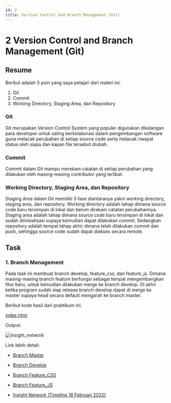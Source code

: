```yaml
---
id: 2
title: Version Control and Branch Management (Git)
---
```


# 2 Version Control and Branch Management (Git)

## Resume

Berikut adalah 3 poin yang saya pelajari dari materi ini:

1. Git
2. Commit
3. Working Directory, Staging Area, dan Repository

### Git

Git merupakan Version Control System yang populer digunakan dikalangan para developer untuk saling berkolaborasi dalam pengembangan software guna melacak perubahan di setiap source code serta melacak riwayat status oleh siapa dan kapan file tersebut diubah.

### Commit

Commit dalam Git mampu merekam catatan di setiap perubahan yang dilakukan oleh masing-masing contributor yang terlibat.

### Working Directory, Staging Area, dan Repository

Staging Area dalam Git memiliki 3 fase diantaranya yakni working directory, staging area, dan repository. Working directory adalah tahap dimana source code baru tersimpan di lokal dan belum direkam catatan perubahannya. Staging area adalah tahap dimana source code baru tersimpan di lokal dan sudah diinisialisasi supaya kemudian dapat dilakukan commit. Sedangkan repository adalah tempat tahap akhir dimana telah dilakukan commit dan push, sehingga source code sudah dapat diakses secara remote.

## Task

### 1. Branch Management

Pada task ini membuat branch develop, feature_css, dan feature_js. Dimana masing-masing branch feature berfungsi sebagai tempat mengembangkan fitur baru, untuk kemudian dilakukan merge ke branch develop. Di akhir ketika program sudah siap release branch develop dapat di merge ke master supaya head secara default mengarah ke branch master.

Berikut kode hasil dari praktikum ini.

[index.html](<https://github.com/derrydwi/vue_derry-dwi-aditya-hendarto/blob/master/2_Version%20Control%20and%20Branch%20Management%20(Git)/praktikum/index.html>)

Output:

![insight_network](/2-version-control-and-branch-management/insight_network.png)

Link lebih detail:

- [Branch Master](<https://github.com/derrydwi/vue_derry-dwi-aditya-hendarto/tree/master/2_Version%20Control%20and%20Branch%20Management%20(Git)/praktikum>)

- [Branch Develop](<https://github.com/derrydwi/vue_derry-dwi-aditya-hendarto/tree/develop/2_Version%20Control%20and%20Branch%20Management%20(Git)/praktikum>)

- [Branch Feature_CSS](<https://github.com/derrydwi/vue_derry-dwi-aditya-hendarto/tree/feature_css/2_Version%20Control%20and%20Branch%20Management%20(Git)/praktikum>)

- [Branch Feature_JS](<https://github.com/derrydwi/vue_derry-dwi-aditya-hendarto/tree/feature_js/2_Version%20Control%20and%20Branch%20Management%20(Git)/praktikum>)

- [Insight Network (Timeline 18 Februari 2022)](https://github.com/derrydwi/vue_derry-dwi-aditya-hendarto/network)
